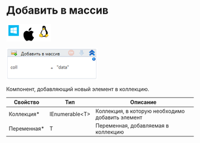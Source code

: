 # Добавить в массив

![](<../../../.gitbook/assets/image (713).png>)

![](<../../../.gitbook/assets/image (201).png>)

Компонент, добавляющий новый элемент в коллекцию.

| Свойство     | Тип             | Описание                                         |
| ------------ | --------------- | ------------------------------------------------ |
| Коллекция\*  | IEnumerable\<T> | Коллекция, в которую необходимо добавить элемент |
| Переменная\* | T               | Переменная, добавляемая в коллекцию              |

